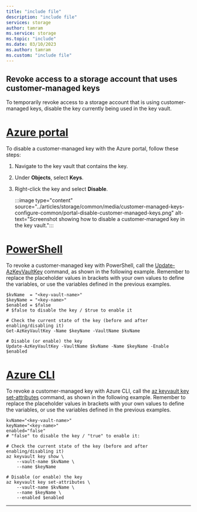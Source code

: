 ```yaml
---
title: "include file"
description: "include file"
services: storage
author: tamram
ms.service: storage
ms.topic: "include"
ms.date: 03/10/2023
ms.author: tamram
ms.custom: "include file"
---
```


## Revoke access to a storage account that uses customer-managed keys

To temporarily revoke access to a storage account that is using customer-managed keys, disable the key currently being used in the key vault.

# [Azure portal](#tab/azure-portal)

To disable a customer-managed key with the Azure portal, follow these steps:

1. Navigate to the key vault that contains the key.
1. Under **Objects**, select **Keys**.
1. Right-click the key and select **Disable**.

    :::image type="content" source="../articles/storage/common/media/customer-managed-keys-configure-common/portal-disable-customer-managed-keys.png" alt-text="Screenshot showing how to disable a customer-managed key in the key vault.":::

# [PowerShell](#tab/azure-powershell)

To revoke a customer-managed key with PowerShell, call the [Update-AzKeyVaultKey](/powershell/module/az.keyvault/update-azkeyvaultkey) command, as shown in the following example. Remember to replace the placeholder values in brackets with your own values to define the variables, or use the variables defined in the previous examples.

```azurepowershell
$kvName  = "<key-vault-name>"
$keyName = "<key-name>"
$enabled = $false
# $false to disable the key / $true to enable it

# Check the current state of the key (before and after enabling/disabling it)
Get-AzKeyVaultKey -Name $keyName -VaultName $kvName

# Disable (or enable) the key
Update-AzKeyVaultKey -VaultName $kvName -Name $keyName -Enable $enabled
```

# [Azure CLI](#tab/azure-cli)

To revoke a customer-managed key with Azure CLI, call the [az keyvault key set-attributes](/cli/azure/keyvault/key#az-keyvault-key-set-attributes) command, as shown in the following example. Remember to replace the placeholder values in brackets with your own values to define the variables, or use the variables defined in the previous examples.

```azurecli
kvName="<key-vault-name>"
keyName="<key-name>"
enabled="false"
# "false" to disable the key / "true" to enable it:

# Check the current state of the key (before and after enabling/disabling it)
az keyvault key show \
    --vault-name $kvName \
    --name $keyName

# Disable (or enable) the key
az keyvault key set-attributes \
    --vault-name $kvName \
    --name $keyName \
    --enabled $enabled
```

---
